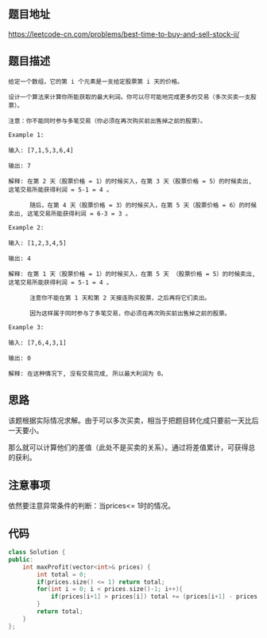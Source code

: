 ## 题目地址
https://leetcode-cn.com/problems/best-time-to-buy-and-sell-stock-ii/

## 题目描述
```
给定一个数组，它的第 i 个元素是一支给定股票第 i 天的价格。

设计一个算法来计算你所能获取的最大利润。你可以尽可能地完成更多的交易（多次买卖一支股票）。

注意：你不能同时参与多笔交易（你必须在再次购买前出售掉之前的股票）。

Example 1:

输入: [7,1,5,3,6,4]

输出: 7

解释: 在第 2 天（股票价格 = 1）的时候买入，在第 3 天（股票价格 = 5）的时候卖出, 这笔交易所能获得利润 = 5-1 = 4 。

      随后，在第 4 天（股票价格 = 3）的时候买入，在第 5 天（股票价格 = 6）的时候卖出, 这笔交易所能获得利润 = 6-3 = 3 。

Example 2:

输入: [1,2,3,4,5]

输出: 4

解释: 在第 1 天（股票价格 = 1）的时候买入，在第 5 天 （股票价格 = 5）的时候卖出, 这笔交易所能获得利润 = 5-1 = 4 。

      注意你不能在第 1 天和第 2 天接连购买股票，之后再将它们卖出。
      
      因为这样属于同时参与了多笔交易，你必须在再次购买前出售掉之前的股票。
      
Example 3:

输入: [7,6,4,3,1]

输出: 0

解释: 在这种情况下, 没有交易完成, 所以最大利润为 0。     

```

## 思路

  该题根据实际情况求解。由于可以多次买卖，相当于把题目转化成只要前一天比后一天要小。

  那么就可以计算他们的差值（此处不是买卖的关系）。通过将差值累计，可获得总的获利。

## 注意事项

依然要注意异常条件的判断：当prices<= 1时的情况。

## 代码
```c++
class Solution {
public:
    int maxProfit(vector<int>& prices) {
        int total = 0;
        if(prices.size() <= 1) return total;
        for(int i = 0; i < prices.size()-1; i++){
            if(prices[i+1] > prices[i]) total += (prices[i+1] - prices[i]);
        }
        return total;
    }
};
```
